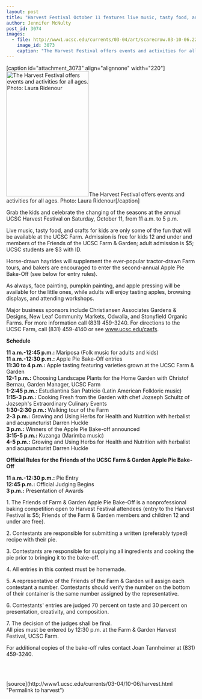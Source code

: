 ```yaml
---
layout: post
title: "Harvest Festival October 11 features live music, tasty food, and more"
author: Jennifer McNulty
post_id: 3074
images:
  - file: http://www1.ucsc.edu/currents/03-04/art/scarecrow.03-10-06.220.jpg
    image_id: 3073
    caption: "The Harvest Festival offers events and activities for all ages. Photo: Laura Ridenour"
---
```


[caption id="attachment_3073" align="alignnone" width="220"]<a href="http://localhost/mysite/wp-content/uploads/2003/10/scarecrow.03-10-06.220.jpg"><img class="size-full wp-image-3073" src="http://localhost/mysite/wp-content/uploads/2003/10/scarecrow.03-10-06.220.jpg" alt="The Harvest Festival offers events and activities for all ages. Photo: Laura Ridenour" width="220" height="333" /></a>The Harvest Festival offers events and activities for all ages. Photo: Laura Ridenour[/caption]
<p>
  Grab the kids and celebrate the changing of the seasons at the annual UCSC Harvest Festival on Saturday, October 11, from 11 a.m. to 5 p.m.<br>
</p>
<p>
  Live music, tasty food, and crafts for kids are only some of the fun that will be available at the UCSC Farm. Admission is free for kids 12 and under and members of the Friends of the UCSC Farm &amp; Garden; adult admission is $5; UCSC students are $3 with ID.<br>
</p>
<p>
  Horse-drawn hayrides will supplement the ever-popular tractor-drawn Farm tours, and bakers are encouraged to enter the second-annual Apple Pie Bake-Off (see below for entry rules).
</p>
<p>
  As always, face painting, pumpkin painting, and apple pressing will be available for the little ones, while adults will enjoy tasting apples, browsing displays, and attending workshops.<br>
</p>
<p>
  Major business sponsors include Christiansen Associates Gardens &amp; Designs, New Leaf Community Markets, Odwalla, and Stonyfield Organic Farms. For more information call (831) 459-3240. For directions to the UCSC Farm, call (831) 459-4140 or see <a href="http://www.ucsc.edu/casfs">www.ucsc.edu/casfs</a>.<br>
</p>
<p>
  <b>Schedule</b><br>
</p>
<p>
  <b>11 a.m.-12:45 p.m.:</b> Mariposa (Folk music for adults and kids)<br>
  <b>11 a.m.-12:30 p.m.:</b> Apple Pie Bake-Off entries<br>
  <b>11:30 to 4 p.m.:</b> Apple tasting featuring varieties grown at the UCSC Farm &amp; Garden<br>
  <b>12-1 p.m.:</b> Choosing Landscape Plants for the Home Garden with Christof Bernau, Garden Manager, UCSC Farm<br>
  <b>1-2:45 p.m.:</b> Estudiantina San Patricio (Latin American Folkloric music)<br>
  <b>1:15-3 p.m.:</b> Cooking Fresh from the Garden with chef Jozseph Schultz of Jozseph's Extraordinary Culinary Events<br>
  <b>1:30-2:30 p.m.:</b> Walking tour of the Farm<br>
  <b>2-3 p.m.:</b> Growing and Using Herbs for Health and Nutrition with herbalist and acupuncturist Darren Huckle<br>
  <b>3 p.m.:</b> Winners of the Apple Pie Bake-off announced<br>
  <b>3:15-5 p.m.:</b> Kuzanga (Marimba music)<br>
  <b>4-5 p.m.:</b> Growing and Using Herbs for Health and Nutrition with herbalist and acupuncturist Darren Huckle
</p>
<p>
  <b>Official Rules for the Friends of the UCSC Farm &amp; Garden Apple Pie Bake-Off</b><br>
</p>
<p>
  <b>11 a.m.-12:30 p.m.:</b> Pie Entry<br>
  <b>12:45 p.m.:</b> Official Judging Begins<br>
  <b>3 p.m.:</b> Presentation of Awards<br>
</p>
<p>
  1. The Friends of Farm &amp; Garden Apple Pie Bake-Off is a nonprofessional baking competition open to Harvest Festival attendees (entry to the Harvest Festival is $5; Friends of the Farm &amp; Garden members and children 12 and under are free).<br>
</p>
<p>
  2. Contestants are responsible for submitting a written (preferably typed) recipe with their pie.<br>
</p>
<p>
  3. Contestants are responsible for supplying all ingredients and cooking the pie prior to bringing it to the bake-off.<br>
</p>
<p>
  4. All entries in this contest must be homemade.<br>
</p>
<p>
  5. A representative of the Friends of the Farm &amp; Garden will assign each contestant a number. Contestants should verify the number on the bottom of their container is the same number assigned by the representative.<br>
</p>
<p>
  6. Contestants' entries are judged 70 percent on taste and 30 percent on presentation, creativity, and composition.<br>
</p>
<p>
  7. The decision of the judges shall be final.<br>
  All pies must be entered by 12:30 p.m. at the Farm &amp; Garden Harvest Festival, UCSC Farm.<br>
</p>
<p>
  For additional copies of the bake-off rules contact Joan Tannheimer at (831) 459-3240.
</p>
<p>
  <br>
  <br>
</p>
[source](http://www1.ucsc.edu/currents/03-04/10-06/harvest.html "Permalink to harvest")
